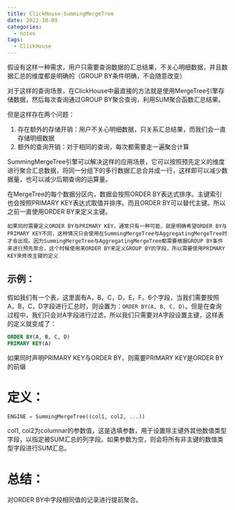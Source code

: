 ```yaml
---
title: ClickHouse-SummingMergeTree
date: 2022-10-09
categories:
  - notes
tags:
  - ClickHouse
---
```


假设有这样一种需求，用户只需要查询数据的汇总结果，不关心明细数据，并且数据汇总的维度都是明确的（GROUP BY条件明确，不会随意改变）

对于这样的查询场景，在ClickHouse中最直接的方法就是使用MergeTree引擎存储数据，然后每次查询通过GROUP BY聚合查询，利用SUM聚合函数汇总结果。

但是这样存在两个问题：

1.  存在额外的存储开销：用户不关心明细数据，只关系汇总结果，而我们会一直存储明细数据
2.  额外的查询开销：对于相同的查询，每次都需要走一遍聚合计算

SummingMergeTree引擎可以解决这样的应用场景，它可以按照预先定义的维度进行聚合汇总数据，将同一分组下的多行数据汇总合并成一行，这样即可以减少数据量，也可以减少后期查询的运算量。

在MergeTree的每个数据分区内，数据会按照ORDER BY表达式排序。主键索引也会按照PRIMARY KEY表达式取值并排序。而且ORDER BY可以替代主键。所以之前一直使用ORDER BY来定义主键。

```
如果同时需要定义ORDER BY与PRIMARY KEY，通常只有一种可能，就是明确希望ORDER BY与PRIMARY KEY不同，这种情况只会使用在SummingMergeTree与AggregatingMergeTree时才会出现。因为SummingMergeTree与AggregatingMergeTree都需要根据GROUP BY条件来进行预先聚合，这个时候使用来ORDER BY来定义GROUP BY的字段，所以需要使用PRIMARY KEY来修改主键的定义
```

## 示例：

假如我们有一个表，这里面有A，B，C，D，E，F。6个字段，当我们需要按照A，B，C，D字段进行汇总时，则设置为：`ORDER BY(A, B, C, D)`。但是在查询过程中，我们只会对A字段进行过滤，所以我们只需要对A字段设置主键，这样表的定义就变成了：

```sql
ORDER BY(A, B, C, D)
PRIMARY KEY(A)
```

如果同时声明PRIMARY KEY与ORDER BY，则需要PRIMARY KEY是ORDER BY的前缀

# 定义：

```sql
ENGINE = SummingMergeTree((col1, col2, ...))
```

col1, col2为columnar的参数值，这是选填参数，用于设置除主键外其他数值类型字段，以指定被SUM汇总的列字段。如果参数为空，则会将所有非主键的数值类型字段进行SUM汇总。

# 总结：

对ORDER BY中字段相同值的记录进行提前聚合。